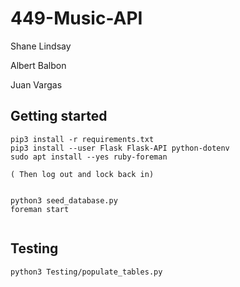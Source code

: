 # 449-Music-API
Shane Lindsay

Albert Balbon

Juan Vargas

## Getting started

```
pip3 install -r requirements.txt
pip3 install --user Flask Flask-API python-dotenv
sudo apt install --yes ruby-foreman

( Then log out and lock back in)


python3 seed_database.py
foreman start


```

## Testing

```
python3 Testing/populate_tables.py 
```
